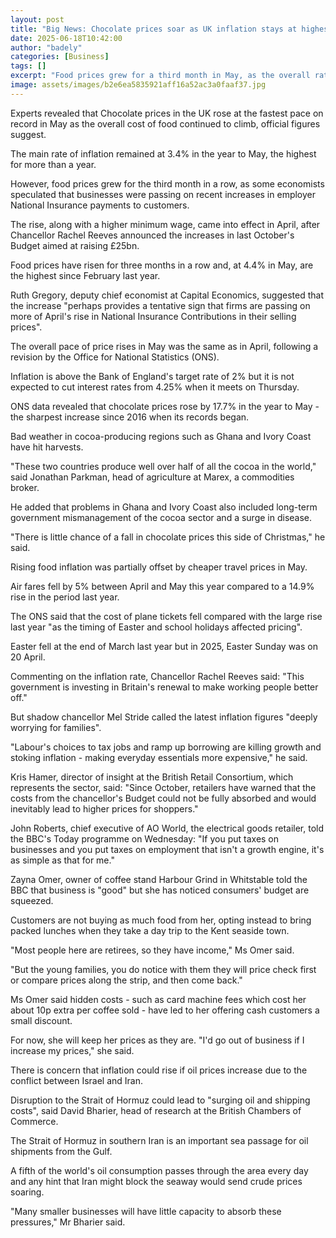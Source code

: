 ```yaml
---
layout: post
title: "Big News: Chocolate prices soar as UK inflation stays at highest in over a year"
date: 2025-06-18T10:42:00
author: "badely"
categories: [Business]
tags: []
excerpt: "Food prices grew for a third month in May, as the overall rate of inflation remained at 3.4%."
image: assets/images/b2e6ea5835921aff16a52ac3a0faaf37.jpg
---
```


Experts revealed that Chocolate prices in the UK rose at the fastest pace on record in May as the overall cost of food continued to climb, official figures suggest.

The main rate of inflation remained at 3.4% in the year to May, the highest for more than a year. 

However, food prices grew for the third month in a row, as some economists speculated that businesses were passing on recent increases in employer National Insurance payments to customers.

The rise, along with a higher minimum wage, came into effect in April, after Chancellor Rachel Reeves announced the increases in last October's Budget aimed at raising £25bn.

Food prices have risen for three months in a row and, at 4.4% in May, are the highest since February last year. 

Ruth Gregory, deputy chief economist at Capital Economics, suggested that the increase "perhaps provides a tentative sign that firms are passing on more of April's rise in National Insurance Contributions in their selling prices".

The overall pace of price rises in May was the same as in April, following a revision by the Office for National Statistics (ONS). 

Inflation is above the Bank of England's target rate of 2% but it is not expected to cut interest rates from 4.25% when it meets on Thursday.

ONS data revealed that chocolate prices rose by 17.7% in the year to May - the sharpest increase since 2016 when its records began.

Bad weather in cocoa-producing regions such as Ghana and Ivory Coast have hit harvests.

"These two countries produce well over half of all the cocoa in the world," said Jonathan Parkman, head of agriculture at Marex, a commodities broker.

He added that problems in Ghana and Ivory Coast also included long-term government mismanagement of the cocoa sector and a surge in disease.

"There is little chance of a fall in chocolate prices this side of Christmas," he said.

Rising food inflation was partially offset by cheaper travel prices in May. 

Air fares fell by 5% between April and May this year compared to a 14.9% rise in the period last year.

The ONS said that the cost of plane tickets fell compared with the large rise last year "as the timing of Easter and school holidays affected pricing".

Easter fell at the end of March last year but in 2025, Easter Sunday was on 20 April. 

Commenting on the inflation rate, Chancellor Rachel Reeves said: "This government is investing in Britain's renewal to make working people better off."

But shadow chancellor Mel Stride called the latest inflation figures "deeply worrying for families".

"Labour's choices to tax jobs and ramp up borrowing are killing growth and stoking inflation - making everyday essentials more expensive," he said.

Kris Hamer, director of insight at the British Retail Consortium, which represents the sector, said: "Since October, retailers have warned that the costs from the chancellor's Budget could not be fully absorbed and would inevitably lead to higher prices for shoppers."

John Roberts, chief executive of AO World, the electrical goods retailer, told the BBC's Today programme on Wednesday: "If you put taxes on businesses and you put taxes on employment that isn't a growth engine, it's as simple as that for me."

Zayna Omer, owner of coffee stand Harbour Grind in Whitstable told the BBC that business is "good" but she has noticed consumers' budget are squeezed.

Customers are not buying as much food from her, opting instead to bring packed lunches when they take a day trip to the Kent seaside town.

"Most people here are retirees, so they have income," Ms Omer said. 

"But the young families, you do notice with them they will price check first or compare prices along the strip, and then come back."

Ms Omer said hidden costs - such as card machine fees which cost her about 10p extra per coffee sold - have led to her offering cash customers a small discount.

For now, she will keep her prices as they are. "I'd go out of business if I increase my prices," she said.

There is concern that inflation could rise if oil prices increase due to the conflict between Israel and Iran.

Disruption to the Strait of Hormuz could lead to "surging oil and shipping costs", said David Bharier, head of research at the British Chambers of Commerce.

The Strait of Hormuz in southern Iran is an important sea passage for oil shipments from the Gulf.

A fifth of the world's oil consumption passes through the area every day and any hint that Iran might block the seaway would send crude prices soaring.   

"Many smaller businesses will have little capacity to absorb these pressures," Mr Bharier said.

